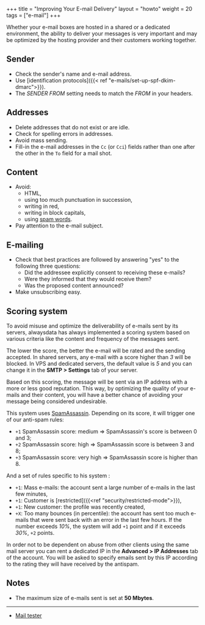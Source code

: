 +++
title = "Improving Your E-mail Delivery"
layout = "howto"
weight = 20
tags = ["e-mail"]
+++

Whether your e-mail boxes are hosted in a shared or a dedicated environment, the ability to deliver your messages is very important and may be optimized by the hosting provider and their customers working together.

## Sender

- Check the sender's name and e-mail address.
- Use [identification protocols]({{< ref "e-mails/set-up-spf-dkim-dmarc">}}).
- The *SENDER FROM* setting needs to match the *FROM* in your headers.

## Addresses

- Delete addresses that do not exist or are idle.
- Check for spelling errors in addresses.
- Avoid mass sending.
- Fill-in the e-mail addresses in the `Cc` (or `Cci`) fields rather than one after the other in the `To` field for a mail shot.

## Content

- Avoid:
    - HTML,
    - using too much punctuation in succession,
    - writing in red,
    - writing in block capitals,
    - using [spam words](https://blog.hubspot.com/blog/tabid/6307/bid/30684/The-Ultimate-List-of-Email-SPAM-Trigger-Words.aspx).
- Pay attention to the e-mail subject.

## E-mailing

- Check that best practices are followed by answering "yes" to the following three questions:
    - Did the addressee explicitly consent to receiving these e-mails?
    - Were they informed that they would receive them?
    - Was the proposed content announced?
- Make unsubscribing easy.

## Scoring system

To avoid misuse and optimize the deliverability of e-mails sent by its servers, alwaysdata has always implemented a scoring system based on various criteria like the content and frequency of the messages sent.

The lower the score, the better the e-mail will be rated and the sending accepted. In shared servers, any e-mail with a score higher than _3_ will be blocked. In VPS and dedicated servers, the default value is _5_ and you can change it in the **SMTP > Settings** tab of your server.

Based on this scoring, the message will be sent via an IP address with a more or less good reputation. This way, by optimizing the quality of your e-mails and their content, you will have a better chance of avoiding your message being considered undesirable.

This system uses [SpamAssassin](https://spamassassin.apache.org/). Depending on its score, it will trigger one of our anti-spam rules:

- `+1` SpamAssassin score: medium => SpamAssassin's score is between 0 and 3;
- `+2` SpamAssassin score: high => SpamAssassin score is between 3 and 8;
- `+3` SpamAssassin score: very high => SpamAssassin score is higher than 8.

And a set of rules specific to his system :

- `+1`: Mass e-mails: the account sent a large number of e-mails in the last few minutes,
- `+1`: Customer is [restricted]({{<ref "security/restricted-mode">}}),
- `+1`: New customer: the profile was recently created,
- `+X`: Too many bounces (in percentile): the account has sent too much e-mails that were sent back with an error in the last few hours. If the number exceeds *10%*, the system will add `+1` point and if it exceeds *30%*, `+2` points.

In order not to be dependent on abuse from other clients using the same mail server you can rent a dedicated IP in the **Advanced > IP Addresses** tab of the account. You will be asked to specify emails sent by this IP according to the rating they will have received by the antispam.

## Notes

- The maximum size of e-mails sent is set at **50 Mbytes**.

---
- [Mail tester](https://www.mail-tester.com/?lang=en)

